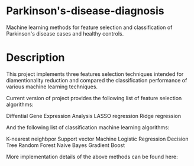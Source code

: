 # Parkinson's-disease-diagnosis
Machine learning methods for feature selection and classification of Parkinson's disease cases and healthy controls.

# Description
This project implements three features selection techniques intended for diamentionality reduction and compared the classification performance of various machine learning techniques.

Current version of project provides the following list of feature selection algorithms:

Diffential Gene Expression Analysis
LASSO regression
Ridge regression

And the following list of classification machine learning algorithms:

K-nearest neighbpor
Support vector Machine
Logistic Regression
Decision Tree
Random Forest
Naive Bayes
Gradient Boost

More implementation details of the above methods can be found here:
